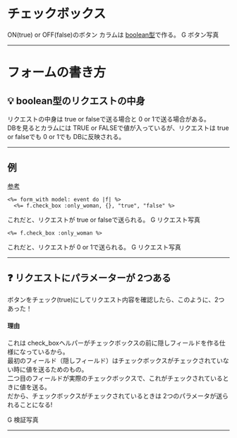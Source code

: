 # チェックボックス
ON(true) or OFF(false)のボタン
カラムは [boolean型](https://github.com/Tarara33/TIL/blob/main/Rails/Model/%E3%83%A1%E3%83%A2/%E3%83%A1%E3%83%A2.md)で作る。
G ボタン写真
***

# フォームの書き方
## 💡 boolean型のリクエストの中身
リクエストの中身は true or falseで送る場合と 0 or 1で送る場合がある。  
DBを見るとカラムには TRUE or FALSEで値が入っているが、リクエストは true or falseでも 0 or 1でも DBに反映される。
***

## 例
[参考](https://railsdoc.com/page/check_box)  

~~~
<%= form_with model: event do |f| %>
  <%= f.check_box :only_woman, {}, "true", "false" %>
~~~
これだと、リクエストが true or falseで送られる。
G リクエスト写真

~~~
<%= f.check_box :only_woman %>
~~~
これだと、リクエストが 0 or 1で送られる。
G リクエスト写真
***

## ❓ リクエストにパラメーターが 2つある
ボタンをチェック(true)にしてリクエスト内容を確認したら、このように、2つあった！

#### 理由
これは check_boxヘルパーがチェックボックスの前に隠しフィールドを作る仕様になっているから。  
最初のフィールド（隠しフィールド）はチェックボックスがチェックされていない時に値を送るためのもの。  
二つ目のフィールドが実際のチェックボックスで、これがチェックされているときに値を送る。  
だから、チェックボックスがチェックされているときは 2つのパラメータが送られることになる!

G 検証写真
***
